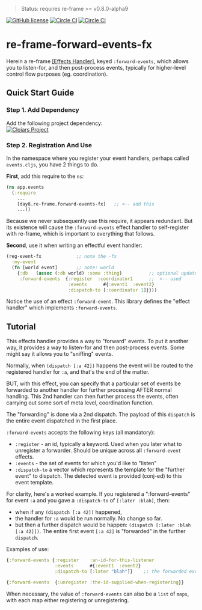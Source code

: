 > Status: requires re-frame >= v0.8.0-alpha9


[![GitHub license](https://img.shields.io/github/license/Day8/re-frame-forward-events-fx.svg)](license.txt)
[![Circle CI](https://circleci.com/gh/Day8/re-frame-forward-events-fx/tree/master.svg?style=shield&circle-token=:circle-ci-badge-token)](https://circleci.com/gh/Day8/re-frame-forward-events-fx/tree/master)
[![Circle CI](https://circleci.com/gh/Day8/re-frame-forward-events-fx/tree/develop.svg?style=shield&circle-token=:circle-ci-badge-token)](https://circleci.com/gh/Day8/re-frame-forward-events-fx/tree/develop)
<!--
[![Sample Project](https://img.shields.io/badge/project-example-ff69b4.svg)](https://github.com/Day8/re-frame-forward-events-fx/sample)
-->

# re-frame-forward-events-fx

Herein a re-frame [[Effects Handler]](https://github.com/Day8/re-frame/wiki/Effectful-Event-Handlers), keyed
`:forward-events`, which allows you to listen-for, and then post-process events, typically for higher-level
control flow purposes (eg. coordination).

## Quick Start Guide

### Step 1. Add Dependency

Add the following project dependency:  <br> 
[![Clojars Project](https://img.shields.io/clojars/v/day8.re-frame/forward-events-fx.svg)](https://clojars.org/day8.re-frame/forward-events-fx)


### Step 2. Registration And Use

In the namespace where you register your event handlers, perhaps called `events.cljs`, you have 2 things to do.

**First**, add this require to the `ns`:
```clj
(ns app.events
  (:require
    ...
    [day8.re-frame.forward-events-fx]   ;; <-- add this
    ...))
```


Because we never subsequently use this require, it
appears redundant.  But its existence will cause the `:forward-events` effect
handler to self-register with re-frame, which is important
to everything that follows.

**Second**, use it when writing an effectful event handler:
```clj
(reg-event-fx             ;; note the -fx
  :my-event
  (fn [world event]       ;; note: world
    {:db   (assoc (:db world) :some :thing)          ;; optional update to db
     :forward-events  {:register  :coordinator1      ;;  <-- used
                       :events      #{:event1  :event2}
                       :dispatch-to [:coordinator 1]}}))
```

Notice the use of an effect `:forward-event`.  This library defines the "effect handler" which implements `:forward-events`.

## Tutorial

This effects handler provides a way to "forward" events. To put it another way,
it provides a way to listen-for and then post-process events. Some might say it allows you to "sniffing" events.

Normally, when `(dispatch [:a 42])` happens the event will be routed to
the registered handler for `:a`, and that's the end of the matter.

BUT, with this effect, you can specify that a particular set of events be
forwarded to another handler for further processing AFTER normal handling.
This  2nd handler can then further process the events, often carrying out
some sort of meta level, coordination function.

The "forwarding" is done via a 2nd dispatch. The payload of this `dispatch`
is the entire event dispatched in the first place.

`:forward-events` accepts the following keys (all mandatory):
  - `:register` - an id, typically a keyword. Used when you later what to unregister a forwarder. Should be unique across all `:forward-event` effects.
  - `:events` - the set of events for which you'd like to "listen"
  - `:dispatch-to` a vector which represents the template for the "further event" to dispatch.  The
    detected event is provided (conj-ed) to this event template.

For clarity, here's a worked example. If you registered a ":forward-events" for event `:a`  and you gave a `:dispatch-to` of `[:later :blah]`, then:
  - when if any `(dispatch [:a 42])` happened,
  - the handler for `:a` would be run normally. No change so far.
  - but then a further dispatch would be happen:  `(dispatch [:later :blah [:a 42]])`. The entire first event `[:a 42]` is "forwarded" in the further `dispatch`.

Examples of use:
```clj
{:forward-events {:register    :an-id-for-this-listener
                  :events      #{:event1  :event2}
                  :dispatch-to [:later "blah"]}    ;; the forwarded event is conj to the end of this event vec
```

```clj
{:forward-events  {:unregister :the-id-supplied-when-registering}}
```

When necessary, the value of `:forward-events` can also be a `list` of `maps`,
with each map either registering or unregistering.

